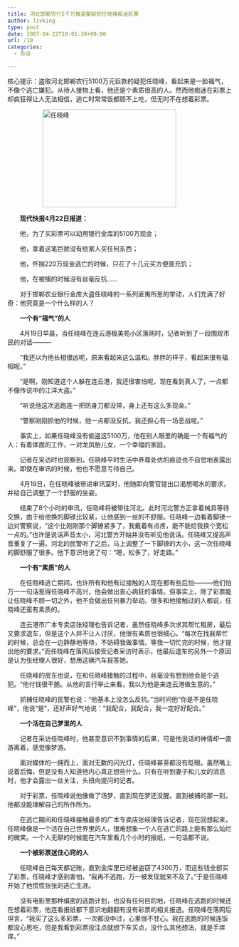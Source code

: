 ```yaml
---
title: 河北邯郸农行5千万被盗案疑犯任晓峰痴迷彩票
author: lsvking
type: post
date: 2007-04-22T10:01:39+00:00
url: /10
categories:
  - 杂谈

---
```

核心提示：盗取河北邯郸农行5100万元巨款的疑犯任晓峰，看起来是一脸福气，不像个逃亡嫌犯。从待人接物上看，他还是个素质很高的人。然而他痴迷在彩票上却疯狂得让人无法相信，逃亡时常常饭都顾不上吃，但无时不在想着彩票。

                    <img align="middle" width="300" src="http://cimg2.163.com/cnews/2007/4/22/20070422021325eb433.jpg" alt="任晓峰" height="220" style="width: 300px; height: 220px" title="任晓峰" />

<p style="text-indent: 2em">
  <strong>现代快报4月22日报道：</strong>
</p>

<p style="text-indent: 2em">
  他，为了买彩票可以动用银行金库的5100万现金；
</p>

<p style="text-indent: 2em">
  他，拿着这笔巨款没有给家人买任何东西；
</p>

<p style="text-indent: 2em">
  他，怀揣220万现金逃亡的时候，只花了十几元买方便面充饥；
</p>

<p style="text-indent: 2em">
  他，在被捕的时候没有丝毫反抗……
</p>

<p style="text-indent: 2em">
  对于邯郸农业银行金库大盗任晓峰的一系列匪夷所思的举动，人们充满了好奇：他究竟是一个什么样的人？
</p>

<p style="text-indent: 2em">
  <strong>一个有“福气”的人</strong>
</p>

<p style="text-indent: 2em">
  4月19日早晨，当任晓峰在连云港极美苑小区落网时，记者听到了一段围观市民的对话———
</p>

<p style="text-indent: 2em">
  “我还以为他长相很凶呢，原来看起来这么温和。胖胖的样子，看起来很有福相呢。”
</p>

<p style="text-indent: 2em">
  “是啊，刚知道这个人躲在连云港，我还很害怕呢，现在看到真人了，一点都不像传说中的江洋大盗。”
</p>

<p style="text-indent: 2em">
  “听说他这次逃跑连一把防身刀都没带，身上还有这么多现金。”
</p>

<p style="text-indent: 2em">
  “警察刚刚抓他的时候，他一点都没反抗，我还担心有一场恶战呢。”
</p>

<p style="text-indent: 2em">
  事实上，如果任晓峰没有偷盗这5100万，他在别人眼里的确是一个有福气的人：有着体面的工作，一对龙凤胎儿女，一个幸福的家庭。
</p>

<p style="text-indent: 2em">
  记者在采访时也观察到，任晓峰平时生活中养尊处优的痕迹也不自觉地表露出来。即使在审讯的时候，他也不愿意亏待自己。
</p>

<p style="text-indent: 2em">
  4月19日，在任晓峰被带进审讯室时，他随即向警官提出口渴想喝水的要求，并给自己调整了一个舒服的坐姿。
</p>

<p style="text-indent: 2em">
  结束了8个小时的审讯，任晓峰将被带往河北。此时河北警方正拿着械具等待交换，由于给他换的脚镣比较紧，让他感到一丝的不舒服。任晓峰一边看着脚镣一边对警察说，“这个比刚刚那个脚镣紧多了，我戴着有点疼，能不能给我换个宽松一点的。”也许是说话声音太小，河北警方开始并没有听见他说话。任晓峰又提高声音重复了一遍。河北的民警听了之后，马上调整了一下脚镣的大小，这一次任晓峰的脚舒服了很多。他下意识地说了句：“嗯，松多了，好走路。”
</p>

<p style="text-indent: 2em">
  <strong>一个有“素质”的人</strong>
</p>

<p style="text-indent: 2em">
  在任晓峰逃亡期间，也许所有和他有过接触的人现在都有些后怕———他们怕万一一句话惹得任晓峰不高兴，他会做出丧心病狂的事情。但事实上，除了彩票能让任晓峰不顾一切之外，他不会做出任何暴力举动。很多和他接触过的人都说，任晓峰还蛮有素质的。
</p>

<p style="text-indent: 2em">
  连云港市广本专卖店张经理也告诉记者，虽然任晓峰多次求其帮忙租房，最后又要求退车，但是这个人并不让人讨厌，他很有素质也很细心。“每次在找我帮忙的时候，总会在一边静静地等待，不妨碍我做事情。等我一切忙完的时候，他才提出他的要求。”而任晓峰在落网后接受记者采访时表示，他最后退车的另外一个原因是认为张经理人很好，想用这辆汽车报答她。
</p>

<p style="text-indent: 2em">
  任晓峰的房东也说，在和任晓峰接触的过程中，丝毫没有想到他会是个逃犯。“他付钱很干脆。从他的言行举止来看，我以为他是来连云港做生意的。”
</p>

<p style="text-indent: 2em">
  抓捕任晓峰的民警也说：“他基本上没怎么反抗。”当时问他“你是不是任晓峰”，他说“是”，还好声好气地说：“我配合，我配合，我一定好好配合。”
</p>

<p style="text-indent: 2em">
  <strong>一个活在自己梦里的人</strong>
</p>

<p style="text-indent: 2em">
  记者在采访任晓峰时，他甚至意识不到事情的后果，可是他说话的神情却一直游离着，感觉像梦游。
</p>

<p style="text-indent: 2em">
  面对媒体的一拥而上，面对无数的闪光灯，任晓峰甚至都没有眨眼。虽然嘴上说着后悔，但是没有人知道他内心真正想些什么。只有在听到妻子和儿女的消息时，他才会露出一丝关注，头扭向提问的记者。
</p>

<p style="text-indent: 2em">
  对于彩票，任晓峰说他像做了场梦，直到现在梦还没醒。直到被捕的那一刻，他都没能理解自己的所作所为。
</p>

<p style="text-indent: 2em">
  在逃亡期间和任晓峰接触最多的广本专卖店张经理告诉记者，现在回想起来，任晓峰像是一个活在自己世界里的人，很难想象一个人在逃亡的路上能有那么灿烂的微笑。一个人无聊的时候能在汽车里看几个小时的报纸，一句话都不说。
</p>

<p style="text-indent: 2em">
  <strong>一个被彩票迷住心窍的人</strong>
</p>

<p style="text-indent: 2em">
  任晓峰自己每天都记账，直到金库里已经被盗窃了4300万，而这些钱全部买了彩票，任晓峰才感到害怕。“我再不逃跑，万一被发现就来不及了。”于是任晓峰开始了他慌慌张张的逃亡生涯。
</p>

<p style="text-indent: 2em">
  没有电影里那种缜密的逃跑计划，也没有任何目的地，任晓峰在逃跑的时候还在想着彩票，他连看报纸都下意识地翻翻有没有彩票的相关报道。任晓峰在落网后坦言，“我买了这么多彩票，一次都没中过，心里很不甘心。我在逃跑的时候连饭都没心思吃，但是我看到彩票投注点就想下车买点，没什么其他想法，就是手痒痒。”
</p>